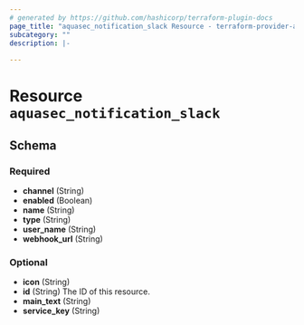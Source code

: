 ```yaml
---
# generated by https://github.com/hashicorp/terraform-plugin-docs
page_title: "aquasec_notification_slack Resource - terraform-provider-aquasec"
subcategory: ""
description: |-
  
---
```


# Resource `aquasec_notification_slack`





<!-- schema generated by tfplugindocs -->
## Schema

### Required

- **channel** (String)
- **enabled** (Boolean)
- **name** (String)
- **type** (String)
- **user_name** (String)
- **webhook_url** (String)

### Optional

- **icon** (String)
- **id** (String) The ID of this resource.
- **main_text** (String)
- **service_key** (String)



